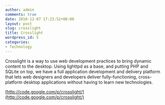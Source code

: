 ```yaml
---
author: admin
comments: true
date: 2010-12-07 17:23:52+00:00
layout: post
slug: crosslight
title: Crosslight
wordpress_id: 5
categories:
- Technology
---
```


Crosslight is a way to use web development practices to bring dynamic content to the desktop. Using lighttpd as a base, and putting PHP and SQLite on top, we have a full application development and delivery platform that lets web designers and developers deliver fully-functioning, cross-platform desktop applications without having to learn new technologies.





[http://code.google.com/p/crosslight/](http://code.google.com/p/crosslight/)
